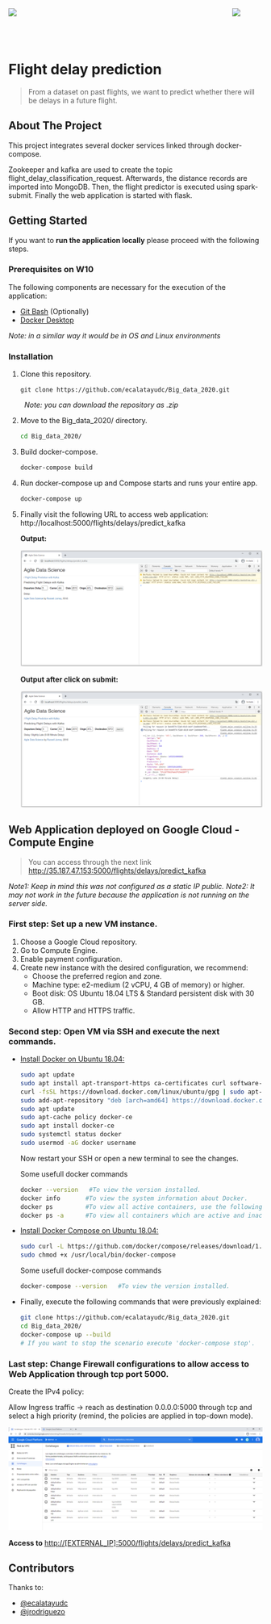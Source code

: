<img  align="left" width="150" style="float: left;" src="https://www.upm.es/sfs/Rectorado/Gabinete%20del%20Rector/Logos/UPM/CEI/LOGOTIPO%20leyenda%20color%20JPG%20p.png">
<img  align="right" width="60" style="float: right;" src="http://www.dit.upm.es/figures/logos/ditupm-big.gif">

<br/><br/><br/>

# Flight delay prediction
> From a dataset on past flights, we want to predict whether there will be delays in a future flight.

## About The Project

This project integrates several docker services linked through docker-compose. 

Zookeeper and kafka are used to create the topic flight_delay_classification_request. Afterwards, the distance records are imported into MongoDB. Then, the flight predictor is executed using spark-submit. Finally the web application is started with flask.

## Getting Started

If you want to **run the application locally** please proceed with the following steps.


### Prerequisites on W10

The following components are necessary for the execution of the application:
* [Git Bash](https://gitforwindows.org/) (Optionally)
* [Docker Desktop](https://docs.docker.com/docker-for-windows/install/)

_Note: in a similar way it would be in OS and Linux environments_

### Installation

1. Clone this repository.

   ```
   git clone https://github.com/ecalatayudc/Big_data_2020.git
   ```
&nbsp;&nbsp;&nbsp;&nbsp;&nbsp;&nbsp;&nbsp;&nbsp;_Note: you can download the repository as .zip_ 

2. Move to the Big_data_2020/ directory.

   ```sh
   cd Big_data_2020/
   ```
3. Build docker-compose.

   ```sh
   docker-compose build
   ```
4. Run docker-compose up and Compose starts and runs your entire app.

   ```sh
   docker-compose up
   ```
5. Finally visit the following URL to access web application: 
   <br> http://localhost:5000/flights/delays/predict_kafka </br>
  
   **Output:**
   
   <img src="images/screen1.png">
   
   **Output after click on submit:**
   
   <img src="images/screen2.png">
   
## Web Application deployed on Google Cloud - Compute Engine

> You can access through the next link http://35.187.47.153:5000/flights/delays/predict_kafka 

_Note1: Keep in mind this was not configured as a static IP public._
_Note2: It may not work in the future because the application is not running on the server side._

### First step: Set up a new VM instance.

1. Choose a Google Cloud repository.
2. Go to Compute Engine.
3. Enable payment configuration.
4. Create new instance with the desired configuration, we recommend:
   - Choose the preferred region and zone.
   - Machine type: e2-medium (2 vCPU, 4 GB of memory) or higher.
   - Boot disk: OS Ubuntu 18.04 LTS & Standard persistent disk with 30 GB.
   - Allow HTTP and HTTPS traffic.

### Second step: Open VM via SSH and execute the next commands.

   - [Install Docker on Ubuntu 18.04:](https://www.cloudbooklet.com/set-up-docker-on-ubuntu-18-04-lts/)
   
       ```sh
      sudo apt update
      sudo apt install apt-transport-https ca-certificates curl software-properties-common
      curl -fsSL https://download.docker.com/linux/ubuntu/gpg | sudo apt-key add -
      sudo add-apt-repository "deb [arch=amd64] https://download.docker.com/linux/ubuntu bionic stable"
      sudo apt update
      sudo apt-cache policy docker-ce
      sudo apt install docker-ce
      sudo systemctl status docker
      sudo usermod -aG docker username
      ```
      Now restart your SSH or open a new terminal to see the changes.
      
      Some usefull docker commands
      
      ```sh
      docker --version   #To view the version installed.
      docker info       #To view the system information about Docker.
      docker ps         #To view all active containers, use the following command.
      docker ps -a      #To view all containers which are active and inactive, use the below command.
      ```
   - [Install Docker Compose on Ubuntu 18.04:](https://www.cloudbooklet.com/running-docker-compose-with-docker-on-ubuntu-18-04-google-cloud/)
   
       ```sh
      sudo curl -L https://github.com/docker/compose/releases/download/1.23.2/docker-compose-`uname -s`-`uname -m` -o /usr/local/bin/docker-compose
      sudo chmod +x /usr/local/bin/docker-compose
      ```
      Some usefull docker-compose commands
      
        ```sh
      docker-compose --version   #To view the version installed.
      ```
   - Finally, execute the following commands that were previously explained:
   
      ```sh
      git clone https://github.com/ecalatayudc/Big_data_2020.git
      cd Big_data_2020/
      docker-compose up --build
      # If you want to stop the scenario execute 'docker-compose stop'.
      ```
### Last step: Change Firewall configurations to allow access to Web Application through tcp port 5000.

Create the IPv4 policy: 

Allow Ingress traffic -> reach as destination 0.0.0.0:5000 through tcp and select a high priority (remind, the policies are applied in top-down mode).

<img src="images/screen3.png">

**Access to** [http://[EXTERNAL_IP]:5000/flights/delays/predict_kafka](http://[EXTERNAL_IP]:5000/flights/delays/predict_kafka)

## Contributors

Thanks to:
- [@ecalatayudc](https://github.com/ecalatayudc)
- [@jrodriguezo](https://github.com/jrodriguezo)
